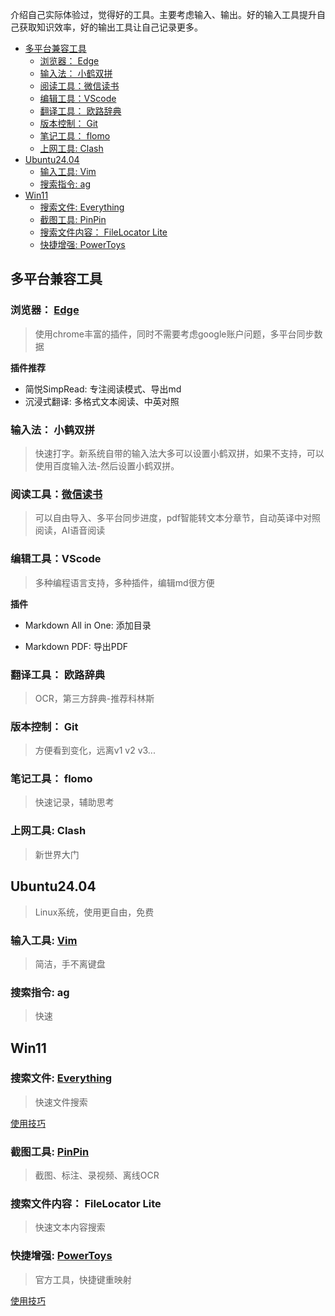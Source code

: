 介绍自己实际体验过，觉得好的工具。主要考虑输入、输出。好的输入工具提升自己获取知识效率，好的输出工具让自己记录更多。
- [多平台兼容工具](#多平台兼容工具)
  - [浏览器： Edge](#浏览器-edge)
  - [输入法： 小鹤双拼](#输入法-小鹤双拼)
  - [阅读工具：微信读书](#阅读工具微信读书)
  - [编辑工具：VScode](#编辑工具vscode)
  - [翻译工具： 欧路辞典](#翻译工具-欧路辞典)
  - [版本控制： Git](#版本控制-git)
  - [笔记工具： flomo](#笔记工具-flomo)
  - [上网工具: Clash](#上网工具-clash)
- [Ubuntu24.04](#ubuntu2404)
  - [输入工具: Vim](#输入工具-vim)
  - [搜索指令: ag](#搜索指令-ag)
- [Win11](#win11)
  - [搜索文件: Everything](#搜索文件-everything)
  - [截图工具: PinPin](#截图工具-pinpin)
  - [搜索文件内容： FileLocator Lite](#搜索文件内容-filelocator-lite)
  - [快捷增强: PowerToys](#快捷增强-powertoys)

## 多平台兼容工具
### 浏览器： [Edge](https://www.microsoft.com/en-us/edge/download?form=MA13RE&msockid=0e796690608765240a07735f61476431) 
> 使用chrome丰富的插件，同时不需要考虑google账户问题，多平台同步数据

**插件推荐**
- 简悦SimpRead: 专注阅读模式、导出md
- 沉浸式翻译: 多格式文本阅读、中英对照
### 输入法： 小鹤双拼
> 快速打字。新系统自带的输入法大多可以设置小鹤双拼，如果不支持，可以使用百度输入法-然后设置小鹤双拼。

### 阅读工具：[微信读书](https://weread.qq.com/)
> 可以自由导入、多平台同步进度，pdf智能转文本分章节，自动英译中对照阅读，AI语音阅读

### 编辑工具：VScode
> 多种编程语言支持，多种插件，编辑md很方便

**插件**
- Markdown All in One: 添加目录

- Markdown PDF: 导出PDF

### 翻译工具： 欧路辞典
> OCR，第三方辞典-推荐科林斯

### 版本控制： Git
> 方便看到变化，远离v1 v2 v3...

### 笔记工具： flomo
> 快速记录，辅助思考

### 上网工具: Clash
> 新世界大门

## Ubuntu24.04
> Linux系统，使用更自由，免费

### 输入工具: [Vim](https://zhuanlan.zhihu.com/p/512935904)
> 简洁，手不离键盘

### 搜索指令: ag
> 快速

## Win11
### 搜索文件: [Everything](https://www.voidtools.com/zh-cn/)
> 快速文件搜索

[使用技巧](tools/Everything/Everything.md)
### 截图工具: [PinPin](https://pixpin.cn/)
> 截图、标注、录视频、离线OCR

### 搜索文件内容： FileLocator Lite
> 快速文本内容搜索

### 快捷增强: [PowerToys](https://learn.microsoft.com/en-us/windows/powertoys/install)
> 官方工具，快捷键重映射

[使用技巧](tools/PowerToys/PowerToys.md)